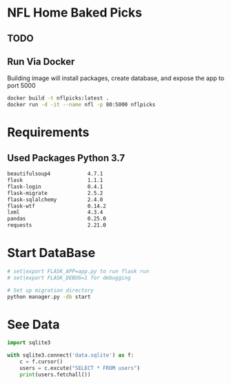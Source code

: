 # NFL Home Baked Picks
## TODO

## Run Via Docker

Building image will install packages, create database, and expose the app to port 5000 
```bash
docker build -t nflpicks:latest .
docker run -d -it --name nfl -p 80:5000 nflpicks
```



# Requirements

## Used Packages Python 3.7
```bash
beautifulsoup4            4.7.1
flask                     1.1.1                     
flask-login               0.4.1  
flask-migrate             2.5.2  
flask-sqlalchemy          2.4.0  
flask-wtf                 0.14.2
lxml                      4.3.4
pandas                    0.25.0
requests                  2.21.0
```

# Start DataBase

```bash
# set|export FLASK_APP=app.py to run flask run
# set|export FLASK_DEBUG=1 for debugging

# Set up migration directory
python manager.py -db start
````


# See Data
```python
import sqlite3

with sqlite3.connect('data.sqlite') as f:
    c = f.cursor()
    users = c.excute("SELECT * FROM users")
    print(users.fetchall())
```